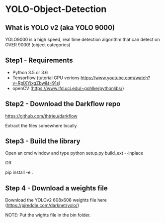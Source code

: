 # YOLO-Object-Detection
## What is YOLO v2 (aka YOLO 9000)
YOLO9000 is a high speed, real time detection algorithm that can detect on OVER 9000! (object categories)

## Step1 - Requirements
- Python 3.5 or 3.6
- Tensorflow (tutorial GPU verions https://www.youtube.com/watch?v=RplXYjxgZbw&t=91s)
- openCV (https://www.lfd.uci.edu/~gohlke/pythonlibs/)

## Step2 - Download the Darkflow repo
https://github.com/thtrieu/darkflow

Extract the files somewhere locally

## Step3 - Build the library
Open an cmd window and type
python setup.py build_ext --inplace

OR

pip install -e .

## Step 4 - Download a weights file
Download the YOLOv2 608x608 weights file here (https://pjreddie.com/darknet/yolo/)

NOTE: Put the wights file in the bin folder.
